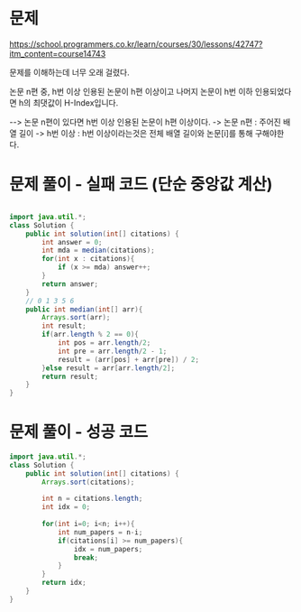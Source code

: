 # 문제

https://school.programmers.co.kr/learn/courses/30/lessons/42747?itm_content=course14743

문제를 이해하는데 너무 오래 걸렸다. 

논문 n편 중, h번 이상 인용된 논문이 h편 이상이고 나머지 논문이 h번 이하 인용되었다면 h의 최댓값이 H-Index입니다.

--> 논문 n편이 있다면 h번 이상 인용된 논문이 h편 이상이다.
  -> 논문 n편 : 주어진 배열 길이
  -> h번 이상 : h번 이상이라는것은 전체 배열 길이와 논문[i]를 통해 구해야한다.

# 문제 풀이 - 실패 코드 (단순 중앙값 계산)

```java

import java.util.*;
class Solution {
    public int solution(int[] citations) {
        int answer = 0;
        int mda = median(citations);
        for(int x : citations){
            if (x >= mda) answer++;
        }
        return answer;
    }
    // 0 1 3 5 6
    public int median(int[] arr){
        Arrays.sort(arr);
        int result;
        if(arr.length % 2 == 0){
            int pos = arr.length/2;
            int pre = arr.length/2 - 1;
            result = (arr[pos] + arr[pre]) / 2;
        }else result = arr[arr.length/2];
        return result;
    }
}

```

# 문제 풀이 - 성공 코드

```java
import java.util.*;
class Solution {
    public int solution(int[] citations) {
        Arrays.sort(citations);
        
        int n = citations.length;
        int idx = 0;
        
        for(int i=0; i<n; i++){
            int num_papers = n-i;
            if(citations[i] >= num_papers){
                idx = num_papers;
                break;
            }
        }
        return idx;
    }
}
```
